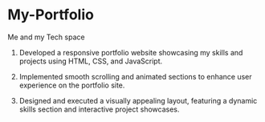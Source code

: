 # My-Portfolio

Me and my Tech space

1. Developed a responsive portfolio website showcasing my skills and projects using HTML, CSS, and JavaScript.

2. Implemented smooth scrolling and animated sections to enhance user experience on the portfolio site.

3. Designed and executed a visually appealing layout, featuring a dynamic skills section and interactive project showcases.
 
